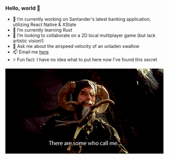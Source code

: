 ### Hello, world 👋

- 🔭 I’m currently working on Santander's latest banking application, utilizing React Native & XState
- 🌱 I’m currently learning Rust
- 👯 I’m looking to collaborate on a 2D local multiplayer game (but lack artistic vision!)
- 💬 Ask me about the airspeed velocity of an unladen swallow
- 📫 Email me [here](mailto:me@timsnow.dev)
- ⚡ Fun fact: I have no idea what to put here now I've found this secret

![Tim](tim.gif)

<!--
**Tim-Snow/Tim-Snow** is a ✨ _special_ ✨ repository because its `README.md` (this file) appears on your GitHub profile.
-->
